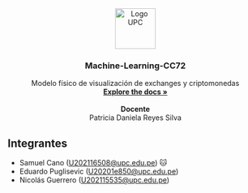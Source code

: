 <!-- HEADER PROJECT LOGO -->
<div align="center">
  <a href="https://github.com/SamuelCano03/Inteligencia-Artificial-CC62.git">
    <img src="img/upcLogo.png" alt="Logo UPC" width="80" height="80">
  </a>

  <h3 align="center">Machine-Learning-CC72</h3>

  <p align="center">
    Modelo físico de visualización de exchanges y criptomonedas
    <br/>
    <a href="https://github.com/Elysian-C/ML_Crypto_graph.git"><strong>Explore the docs »</strong></a>
    <br/>
    <br/>
    <strong>Docente</strong>
    <br/>
    Patricia Daniela Reyes Silva
  </p>
</div>

<!-- TEAM MEMBERS -->
## Integrantes

- Samuel Cano (U202116508@upc.edu.pe) 🐱
- Eduardo Puglisevic (U20201e850@upc.edu.pe)
- Nicolás Guerrero (U202115535@upc.edu.pe)
